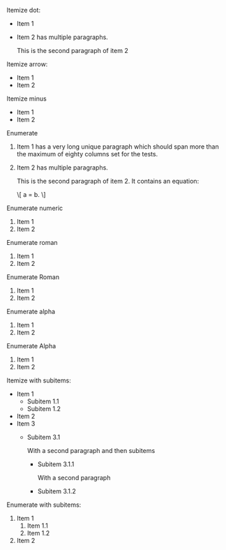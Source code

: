 Itemize dot:

* Item 1
* Item 2 has multiple paragraphs.

  This is the second paragraph of item 2

Itemize arrow:

* Item 1
* Item 2

Itemize minus

* Item 1
* Item 2

Enumerate

1. Item 1 has a very long unique paragraph which should span more than the 
   maximum of eighty columns set for the tests.
1. Item 2 has multiple paragraphs.

   This is the second paragraph of item 2. It contains an equation:

   \\[ a = b. \\]

Enumerate numeric

1. Item 1
1. Item 2

Enumerate roman

1. Item 1
1. Item 2

Enumerate Roman

1. Item 1
1. Item 2

Enumerate alpha

1. Item 1
1. Item 2

Enumerate Alpha

1. Item 1
1. Item 2

Itemize with subitems:

* Item 1
  * Subitem 1.1
  * Subitem 1.2
* Item 2
* Item 3
  * Subitem 3.1

    With a second paragraph and then subitems
    * Subitem 3.1.1

      With a second paragraph
    * Subitem 3.1.2

Enumerate with subitems:

1. Item 1
   1. Item 1.1
   1. Item 1.2
1. Item 2

